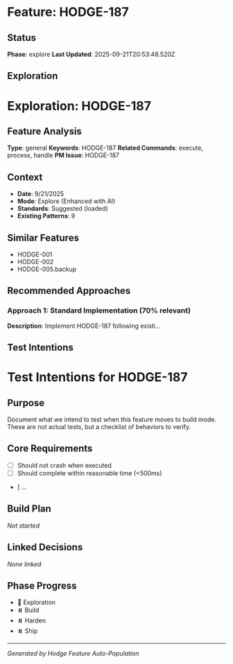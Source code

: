 # Feature: HODGE-187

## Status
**Phase**: explore
**Last Updated**: 2025-09-21T20:53:48.520Z

## Exploration
# Exploration: HODGE-187

## Feature Analysis
**Type**: general
**Keywords**: HODGE-187
**Related Commands**: execute, process, handle
**PM Issue**: HODGE-187

## Context
- **Date**: 9/21/2025
- **Mode**: Explore (Enhanced with AI)
- **Standards**: Suggested (loaded)
- **Existing Patterns**: 9


## Similar Features
- HODGE-001
- HODGE-002
- HODGE-005.backup




## Recommended Approaches


### Approach 1: Standard Implementation (70% relevant)
**Description**: Implement HODGE-187 following existi...

## Test Intentions
# Test Intentions for HODGE-187

## Purpose
Document what we intend to test when this feature moves to build mode.
These are not actual tests, but a checklist of behaviors to verify.

## Core Requirements
- [ ] Should not crash when executed
- [ ] Should complete within reasonable time (<500ms)
- [ ...

## Build Plan
_Not started_

## Linked Decisions
_None linked_




## Phase Progress
- 🔄 Exploration
- ⏸️ Build
- ⏸️ Harden
- ⏸️ Ship

---
_Generated by Hodge Feature Auto-Population_
